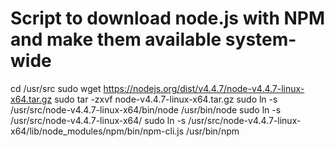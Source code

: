 # Script to download node.js with NPM and make them available system-wide

cd /usr/src
sudo wget https://nodejs.org/dist/v4.4.7/node-v4.4.7-linux-x64.tar.gz
sudo tar -zxvf node-v4.4.7-linux-x64.tar.gz
sudo ln -s /usr/src/node-v4.4.7-linux-x64/bin/node /usr/bin/node
sudo ln -s /usr/src/node-v4.4.7-linux-x64/
sudo ln -s /usr/src/node-v4.4.7-linux-x64/lib/node_modules/npm/bin/npm-cli.js /usr/bin/npm
